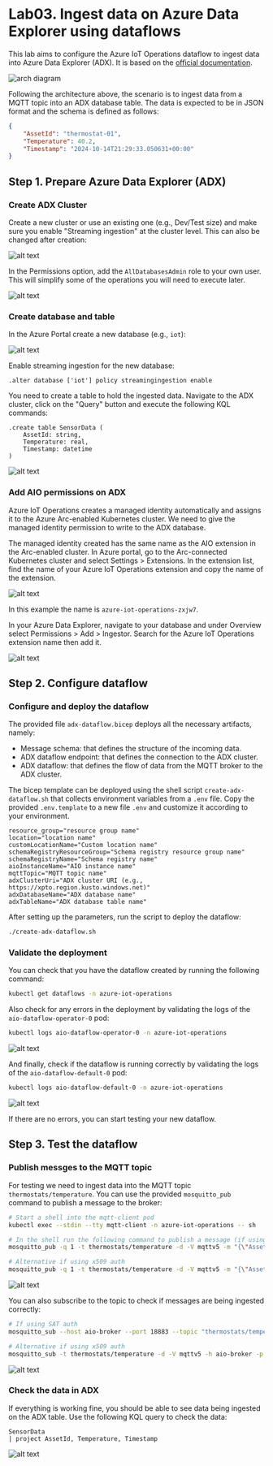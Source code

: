 # Lab03. Ingest data on Azure Data Explorer using dataflows

This lab aims to configure the Azure IoT Operations dataflow to ingest data into Azure Data Explorer (ADX). It is based on the [official documentation](https://learn.microsoft.com/en-us/azure/iot-operations/connect-to-cloud/howto-configure-adx-endpoint).

![arch diagram](docs/assets/arch.png)

Following the architecture above, the scenario is to ingest data from a MQTT topic into an ADX database table. The data is expected to be in JSON format and the schema is defined as follows:

```json
{
    "AssetId": "thermostat-01",
    "Temperature": 40.2,
    "Timestamp": "2024-10-14T21:29:33.050631+00:00"
}
```


## Step 1. Prepare Azure Data Explorer (ADX)

### Create ADX Cluster

Create a new cluster or use an existing one (e.g., Dev/Test size) and make sure you enable "Streaming ingestion" at the cluster level. This can also be changed after creation:

![alt text](docs/assets/ingestion.png)

In the Permissions option, add the `AllDatabasesAdmin` role to your own user. This will simplify some of the operations you will need to execute later.

![alt text](docs/assets/left-hand-menu.png)


### Create database and table

In the Azure Portal create a new database (e.g., `iot`):

![alt text](docs/assets/db.png)

Enable streaming ingestion for the new database:

```kql	
.alter database ['iot'] policy streamingingestion enable
```

You need to create a table to hold the ingested data. Navigate to the ADX cluster, click on the "Query" button and execute the following KQL commands:

```kql	
.create table SensorData (
    AssetId: string,
    Temperature: real,
    Timestamp: datetime
)
```

![alt text](docs/assets/table.png)


### Add AIO permissions on ADX

Azure IoT Operations creates a managed identity automatically and assigns it to the Azure Arc-enabled Kubernetes cluster. We need to give the managed identity permission to write to the ADX database.

The managed identity created has the same name as the AIO extension in the Arc-enabled cluster. In Azure portal, go to the Arc-connected Kubernetes cluster and select Settings > Extensions. In the extension list, find the name of your Azure IoT Operations extension and copy the name of the extension.

![alt text](docs/assets/extensions.png)

In this example the name is `azure-iot-operations-zxjw7`.

In your Azure Data Explorer, navigate to your database and under Overview select Permissions > Add > Ingestor. Search for the Azure IoT Operations extension name then add it.

![alt text](docs/assets/permissions.png)


## Step 2. Configure dataflow

### Configure and deploy the dataflow

The provided file `adx-dataflow.bicep` deploys all the necessary artifacts, namely:
- Message schema: that defines the structure of the incoming data.
- ADX dataflow endpoint: that defines the connection to the ADX cluster.
- ADX dataflow: that defines the flow of data from the MQTT broker to the ADX cluster.

The bicep template can be deployed using the shell script `create-adx-dataflow.sh` that collects environment variables from a `.env` file. Copy the provided `.env.template` to a new file `.env` and customize it according to your environment.

```
resource_group="resource group name"
location="location name"
customLocationName="Custom location name"
schemaRegistryResourceGroup="Schema registry resource group name"
schemaRegistryName="Schema registry name"
aioInstanceName="AIO instance name"
mqttTopic="MQTT topic name"
adxClusterUri="ADX cluster URI (e.g., https://xpto.region.kusto.windows.net)"
adxDatabaseName="ADX database name"
adxTableName="ADX database table name"
```

After setting up the parameters, run the script to deploy the dataflow:

```bash
./create-adx-dataflow.sh
```

### Validate the deployment

You can check that you have the dataflow created by running the following command:

```bash
kubectl get dataflows -n azure-iot-operations
```

Also check for any errors in the deployment by validating the logs of the `aio-dataflow-operator-0` pod:

```bash
kubectl logs aio-dataflow-operator-0 -n azure-iot-operations
```

![alt text](docs/assets/operator.png)

And finally, check if the dataflow is running correctly by validating the logs of the `aio-dataflow-default-0` pod:

```bash
kubectl logs aio-dataflow-default-0 -n azure-iot-operations
```

![alt text](docs/assets/dataflow.png)

If there are no errors, you can start testing your new dataflow.


## Step 3. Test the dataflow

### Publish messges to the MQTT topic

For testing we need to ingest data into the MQTT topic `thermostats/temperature`. You can use the provided `mosquitto_pub` command to publish a message to the broker:

```bash
# Start a shell into the mqtt-client pod
kubectl exec --stdin --tty mqtt-client -n azure-iot-operations -- sh

# In the shell run the following command to publish a message (if using SAT auth)
mosquitto_pub -q 1 -t thermostats/temperature -d -V mqttv5 -m "{\"AssetId\":\"thermostat-01\",\"Temperature\":40.2,\"Timestamp\":\"2024-10-14T21:29:33.050631+00:00\"}" -i thermostat -h aio-broker -p 18883 --cafile /var/run/certs/ca.crt -D CONNECT authentication-method 'K8S-SAT' -D CONNECT authentication-data $(cat /var/run/secrets/tokens/broker-sat)

# Alternative if using x509 auth
mosquitto_pub -q 1 -t thermostats/temperature -d -V mqttv5 -m "{\"AssetId\":\"thermostat-01\",\"Temperature\":40.2,\"Timestamp\":\"2024-10-14T21:29:33.050631+00:00\"}" -i thermostat -h aio-broker -p 18883 --cert /tmp/foo.crt --key /tmp/foo.key --cafile /tmp/chain_server_client.pem
```

![alt text](docs/assets/publish.png)

You can also subscribe to the topic to check if messages are being ingested correctly:

```bash
# If using SAT auth
mosquitto_sub --host aio-broker --port 18883 --topic "thermostats/temperature" -v --debug --cafile /var/run/certs/ca.crt -D CONNECT authentication-method 'K8S-SAT' -D CONNECT authentication-data $(cat /var/run/secrets/tokens/broker-sat)

# Alternative if using x509 auth
mosquitto_sub -t thermostats/temperature -d -V mqttv5 -h aio-broker -p 18883 --cert /tmp/foo.crt --key /tmp/foo.key --cafile /tmp/chain_server_client.pem
```

![alt text](docs/assets/subscribe.png)

### Check the data in ADX

If everything is working fine, you should be able to see data being ingested on the ADX table. Use the following KQL query to check the data:

```kql
SensorData
| project AssetId, Temperature, Timestamp
```

![alt text](docs/assets/output.png)
